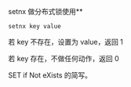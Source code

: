 

setnx  做分布式锁使用**

```shell
setnx key value
```

若 key 不存在，设置为 value，返回 1

若 key 存在，不做任何动作，返回 0

SET if Not eXists 的简写。

